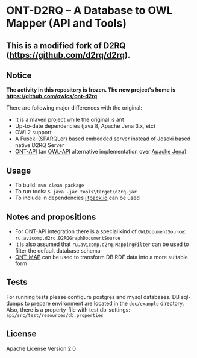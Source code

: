# ONT-D2RQ – A Database to OWL Mapper (API and Tools)
## This is a modified fork of D2RQ (https://github.com/d2rq/d2rq).

## Notice
**The activity in this repository is frozen.
The new project's home is https://github.com/owlcs/ont-d2rq**

There are following major differences with the original:

* It is a maven project while the original is ant
* Up-to-date dependencies (java 8, Apache Jena 3.x, etc)
* OWL2 support
* A Fuseki (SPARQLer) based embedded server instead of Joseki based native D2RQ Server
* [ONT-API](https://github.com/avicomp/ont-api) (an [OWL-API](https://github.com/owlcs/owlapi) alternative implementation over [Apache Jena](https://github.com/apache/jena))

## Usage
* To build: `mvn clean package`
* To run tools: `$ java -jar tools\target\d2rq.jar`
* To include in dependencies [jitpack.io](https://jitpack.io/) can be used

## Notes and propositions
* For ONT-API integration there is a special kind of `OWLDocumentSource`: `ru.avicomp.d2rq.D2RQGraphDocumentSource` 
* It is also assumed that `ru.avicomp.d2rq.MappingFilter` can be used to filter the default database schema
* [ONT-MAP](https://github.com/avicomp/ont-map) can be used to transform DB RDF data into a more suitable form

## Tests
For running tests please configure postgres and mysql databases. 
DB sql-dumps to prepare environment are located in the `doc/example` directory.
Also, there is a property-file with test db-settings: `api/src/test/resources/db.properties`
 
## License 
Apache License Version 2.0